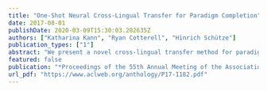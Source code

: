 ```yaml
---
title: "One-Shot Neural Cross-Lingual Transfer for Paradigm Completion"
date: 2017-08-01
publishDate: 2020-03-09T15:30:03.202635Z
authors: ["Katharina Kann", "Ryan Cotterell", "Hinrich Schütze"]
publication_types: ["1"]
abstract: "We present a novel cross-lingual transfer method for paradigm completion, the task of mapping a lemma to its inflected forms, using a neural encoder-decoder model, the state of the art for the monolingual task. We use labeled data from a high-resource language to increase performance on a low-resource language. In experiments on 21 language pairs from four different language families, we obtain up to 58% higher accuracy than without transfer and show that even zero-shot and one-shot learning are possible. We further find that the degree of language relatedness strongly influences the ability to transfer morphological knowledge."
featured: false
publication: "*Proceedings of the 55th Annual Meeting of the Association for Computational Linguistics*"
url_pdf: "https://www.aclweb.org/anthology/P17-1182.pdf"
---
```


